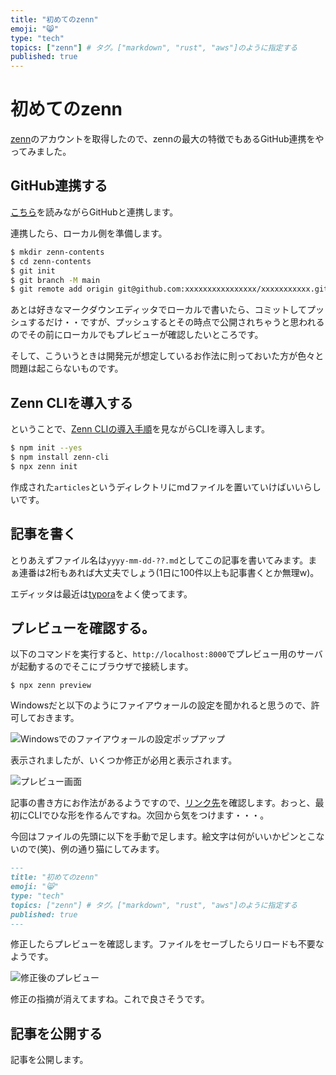```yaml
---
title: "初めてのzenn" 
emoji: "😸"
type: "tech"
topics: ["zenn"] # タグ。["markdown", "rust", "aws"]のように指定する
published: true
---
```

# 初めてのzenn

[zenn](https://zenn.dev/)のアカウントを取得したので、zennの最大の特徴でもあるGitHub連携をやってみました。



## GitHub連携する

[こちら](https://zenn.dev/zenn/articles/connect-to-github)を読みながらGitHubと連携します。



連携したら、ローカル側を準備します。



```bash
$ mkdir zenn-contents
$ cd zenn-contents
$ git init
$ git branch -M main
$ git remote add origin git@github.com:xxxxxxxxxxxxxxxx/xxxxxxxxxxx.git
```



あとは好きなマークダウンエディッタでローカルで書いたら、コミットしてプッシュするだけ・・ですが、プッシュするとその時点で公開されちゃうと思われるのでその前にローカルでもプレビューが確認したいところです。

そして、こういうときは開発元が想定しているお作法に則っておいた方が色々と問題は起こらないものです。



## Zenn CLIを導入する

ということで、[Zenn CLIの導入手順](https://zenn.dev/zenn/articles/install-zenn-cli)を見ながらCLIを導入します。

```bash
$ npm init --yes
$ npm install zenn-cli
$ npx zenn init
```

作成された`articles`というディレクトリにmdファイルを置いていけばいいらしいです。



## 記事を書く

とりあえずファイル名は`yyyy-mm-dd-??.md`としてこの記事を書いてみます。まぁ連番は2桁もあれば大丈夫でしょう(1日に100件以上も記事書くとか無理w)。



エディッタは最近は[typora](https://typora.io/)をよく使ってます。



## プレビューを確認する。

以下のコマンドを実行すると、`http://localhost:8000`でプレビュー用のサーバが起動するのでそこにブラウザで接続します。

```shell
$ npx zenn preview
```

Windowsだと以下のようにファイアウォールの設定を聞かれると思うので、許可しておきます。



![Windowsでのファイアウォールの設定ポップアップ](https://storage.googleapis.com/zenn-user-upload/e792b01c9a3390c2aed7b2ec.png "Windowsでのファイアウォールの設定ポップアップ")



表示されましたが、いくつか修正が必用と表示されます。

![プレビュー画面](https://storage.googleapis.com/zenn-user-upload/91809be32715690c15e1511e.png)

記事の書き方にお作法があるようですので、[リンク先](https://zenn.dev/zenn/articles/zenn-cli-guide)を確認します。おっと、最初にCLIでひな形を作るんですね。次回から気をつけます・・・。

今回はファイルの先頭に以下を手動で足します。絵文字は何がいいかピンとこないので(笑)、例の通り猫にしてみます。

```markdown
---
title: "初めてのzenn" 
emoji: "😸"
type: "tech"
topics: ["zenn"] # タグ。["markdown", "rust", "aws"]のように指定する
published: true
---
```



修正したらプレビューを確認します。ファイルをセーブしたらリロードも不要なようです。

![修正後のプレビュー](https://storage.googleapis.com/zenn-user-upload/a24296be3272bec6b78cc580.png)

修正の指摘が消えてますね。これで良さそうです。



## 記事を公開する

記事を公開します。


